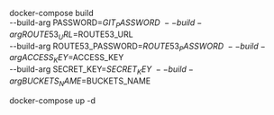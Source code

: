 docker-compose build \
--build-arg PASSWORD=$GIT_PASSWORD \
--build-arg ROUTE53_URL=$ROUTE53_URL \
--build-arg ROUTE53_PASSWORD=$ROUTE53_PASSWORD \
--build-arg ACCESS_KEY=$ACCESS_KEY \
--build-arg SECRET_KEY=$SECRET_KEY \
--build-arg BUCKETS_NAME=$BUCKETS_NAME

docker-compose up -d
